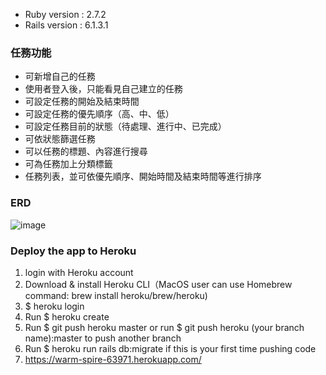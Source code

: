 - Ruby version : 2.7.2
- Rails version : 6.1.3.1

### 任務功能

- 可新增自己的任務
- 使用者登入後，只能看見自己建立的任務
- 可設定任務的開始及結束時間
- 可設定任務的優先順序（高、中、低）
- 可設定任務目前的狀態（待處理、進行中、已完成）
- 可依狀態篩選任務
- 可以任務的標題、內容進行搜尋
- 可為任務加上分類標籤
- 任務列表，並可依優先順序、開始時間及結束時間等進行排序

### ERD

![image](https://github.com/prodigy7748/task_manage_system/blob/master/img/ERD.png)

### Deploy the app to Heroku

1. login with Heroku account
2. Download & install Heroku CLI（MacOS user can use Homebrew command: brew install heroku/brew/heroku)
3. $ heroku login
4. Run $ heroku create
5. Run $ git push heroku master or run $ git push heroku (your branch name):master to push another branch
6. Run $ heroku run rails db:migrate if this is your first time pushing code
7. https://warm-spire-63971.herokuapp.com/

